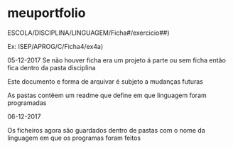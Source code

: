 ﻿# meuportfolio

ESCOLA/DISCIPLINA/LINGUAGEM/Ficha#/exercicio##)

Ex: ISEP/APROG/C/Ficha4/ex4a)

05-12-2017
Se não houver ficha era um projeto á parte ou sem ficha então fica dentro da pasta disciplina

Este documento e forma de arquivar é subjeto a mudanças futuras

As pastas contêem um readme que define em que linguagem foram programadas

06-12-2017

Os ficheiros agora são guardados dentro de pastas com o nome da linguagem em que os programas foram feitos
